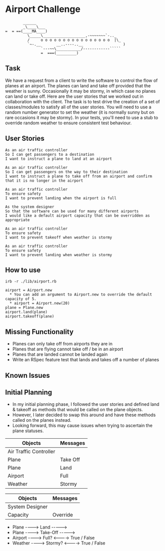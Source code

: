 Airport Challenge
=================

```
        ______
        _\____\___
=  = ==(____MA____)
          \_____\___________________,-~~~~~~~`-.._
          /     o o o o o o o o o o o o o o o o  |\_
          `~-.__       __..----..__                  )
                `---~~\___________/------------`````
                =  ===(_________)

```

Task
-----

We have a request from a client to write the software to control the flow of planes at an airport. The planes can land and take off provided that the weather is sunny. Occasionally it may be stormy, in which case no planes can land or take off.  Here are the user stories that we worked out in collaboration with the client. The task is to test drive the creation of a set of classes/modules to satisfy all of the user stories. You will need to use a random number generator to set the weather (it is normally sunny but on rare occasions it may be stormy). In your tests, you'll need to use a stub to override random weather to ensure consistent test behaviour.

User Stories
-----

```
As an air traffic controller 
So I can get passengers to a destination 
I want to instruct a plane to land at an airport

As an air traffic controller 
So I can get passengers on the way to their destination 
I want to instruct a plane to take off from an airport and confirm that it is no longer in the airport

As an air traffic controller 
To ensure safety 
I want to prevent landing when the airport is full 

As the system designer
So that the software can be used for many different airports
I would like a default airport capacity that can be overridden as appropriate

As an air traffic controller 
To ensure safety 
I want to prevent takeoff when weather is stormy 

As an air traffic controller 
To ensure safety 
I want to prevent landing when weather is stormy 
```

## How to use

```
irb -r ./lib/airport.rb

airport = Airport.new 
  * You can add an argument to Airport.new to override the default capacity of 5.
  * airport = Airport.new(20)
plane = Plane.new
airport.land(plane)
airport.takeoff(plane)
```

## Missing Functionality

* Planes can only take off from airports they are in
* Planes that are flying cannot take off / be in an airport
* Planes that are landed cannot be landed again
* Write an RSpec feature test that lands and takes off a number of planes

## Known Issues


## Initial Planning

* In my initial planning phase, I followed the user stories and defined land & takeoff as methods that would be called on the plane objects.
* However, I later decided to swap this around and have these methods called on the planes instead.
* Looking forward, this may cause issues when trying to ascertain the plane statuses.

| Objects | Messages |
| ------- | -------- |
| Air Traffic Controller ||
| Plane | Take Off |
| Plane | Land |
| Airport | Full |
| Weather | Stormy |

| Objects | Messages |
| ------- | -------- |
| System Designer ||
| Capacity | Override |

* Plane ----> Land -----> 
* Plane ----> Take-Off ----->
* Airport ----> Full? <----> True / False
* Weather ----> Stormy? <----> True / False